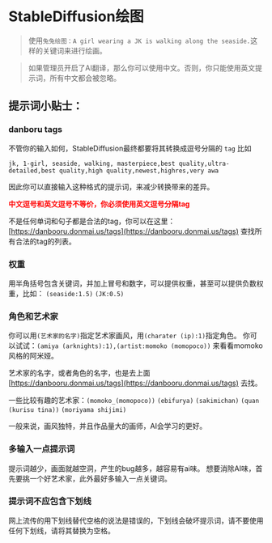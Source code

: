# StableDiffusion绘图

> 使用`兔兔绘图：A girl wearing a JK is walking along the seaside.`这样的关键词来进行绘画。

> 如果管理员开启了AI翻译，那么你可以使用中文。否则，你只能使用英文提示词，所有中文都会被忽略。

## 提示词小贴士：

### danboru tags

不管你的输入如何，StableDiffusion最终都要将其转换成逗号分隔的 `tag`
比如
```
jk, 1-girl, seaside, walking, masterpiece,best quality,ultra-detailed,best quality,high quality,newest,highres,very awa
```
因此你可以直接输入这种格式的提示词，来减少转换带来的差异。

**<span style="color:red;"> 中文逗号和英文逗号不等价，你必须使用英文逗号分隔tag </span>**

不是任何单词和句子都是合法的tag，你可以在这里：[https://danbooru.donmai.us/tags](https://danbooru.donmai.us/tags) 查找所有合法的tag的列表。

### 权重

用半角括号包含关键词，并加上冒号和数字，可以提供权重，甚至可以提供负数权重，比如：
`(seaside:1.5)` `(JK:0.5)`

### 角色和艺术家

你可以用`(艺术家的名字)`指定艺术家画风，用`(charater (ip):1)`指定角色。
你可以试试：`(amiya (arknights):1),(artist:momoko (momopoco))` 来看看momoko风格的阿米娅。

艺术家的名字，或者角色的名字，也是去上面 [https://danbooru.donmai.us/tags](https://danbooru.donmai.us/tags) 去找。

一些比较有趣的艺术家：`(momoko_(momopoco))` `(ebifurya)` `(sakimichan)` `(quan (kurisu tina))` `(moriyama shijimi)`

一般来说，画风独特，并且作品量大的画师，AI会学习的更好。

### 多输入一点提示词

提示词越少，画面就越空洞，产生的bug越多，越容易有ai味。
想要消除AI味，首先要挑一个好艺术家，此外最好多输入一点关键词。

### 提示词不应包含下划线

网上流传的用下划线替代空格的说法是错误的，下划线会破坏提示词，请不要使用任何下划线，请将其替换为空格。